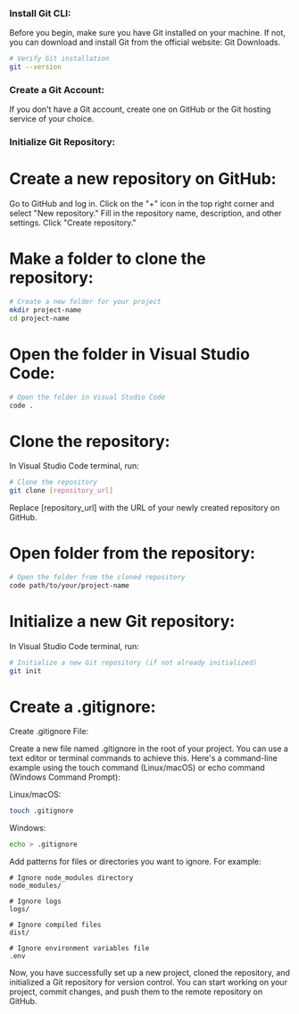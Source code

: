 ### Install Git CLI:

Before you begin, make sure you have Git installed on your machine. If not, you can download and install Git from the official website: Git Downloads.

```bash
# Verify Git installation
git --version
```

### Create a Git Account:

If you don't have a Git account, create one on GitHub or the Git hosting service of your choice.

### Initialize Git Repository:

# Create a new repository on GitHub:

Go to GitHub and log in.
Click on the "+" icon in the top right corner and select "New repository."
Fill in the repository name, description, and other settings.
Click "Create repository."

# Make a folder to clone the repository:

```bash
# Create a new folder for your project
mkdir project-name
cd project-name
```

# Open the folder in Visual Studio Code:

```bash
# Open the folder in Visual Studio Code
code .
```

# Clone the repository:

In Visual Studio Code terminal, run:

```bash
# Clone the repository
git clone [repository_url]
```

Replace [repository_url] with the URL of your newly created repository on GitHub.

# Open folder from the repository:

```bash
# Open the folder from the cloned repository
code path/to/your/project-name
```

# Initialize a new Git repository:

In Visual Studio Code terminal, run:

```bash
# Initialize a new Git repository (if not already initialized)
git init
```

# Create a .gitignore:

Create .gitignore File:

Create a new file named .gitignore in the root of your project. You can use a text editor or terminal commands to achieve this. Here's a command-line example using the touch command (Linux/macOS) or echo command (Windows Command Prompt):

Linux/macOS:

```bash
touch .gitignore
```

Windows:

```bash
echo > .gitignore
```

Add patterns for files or directories you want to ignore. For example:

```plaintext
# Ignore node_modules directory
node_modules/

# Ignore logs
logs/

# Ignore compiled files
dist/

# Ignore environment variables file
.env
```

Now, you have successfully set up a new project, cloned the repository, and initialized a Git repository for version control. You can start working on your project, commit changes, and push them to the remote repository on GitHub.
